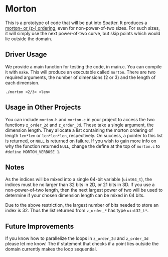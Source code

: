 # Morton
This is a prototype of code that will be put into Spatter. It produces a [morton- or (z-) ordering](https://en.wikipedia.org/wiki/Z-order_curve), even for non-power-of-two sizes. For such sizes, it will simply use the next power-of-two curve, but skip points which would lie outside the domain. 

## Driver Usage
We provide a main function for testing the code, in main.c. You can compile it with `make`. This will produce an executable called `morton`. There are two required arguments, the number of dimensions (2 or 3) and the length of each dimension. 
```
./morton <2/3> <len>
```

## Usage in Other Projects
You can include `morton.h` and `morton.c` in your project to access the two functions `z_order_2d` and `z_order_3d`. These take a single argument, the dimension length. They allocate a list containing the morton ordering of length `len*len` or `len*len*len`, respectively. On success, a pointer to this list is returned, or `NULL` is returned on failure. If you wish to gain more info on why the function returned `NULL`, change the define at the top of `morton.c` to `#define MORTON_VERBOSE 1`. 

## Notes
As the indices will be mixed into a single 64-bit variable (`uint64_t`), the indices must be no larger than 32 bits in 2D, or 21 bits in 3D. If you use a non-power-of-two length, then the next largest power of two will be used to determine if your chosen dimension length can be mixed in 64 bits. 

Due to the above restriction, the largest number of bits needed to store an index is 32. Thus the list returned from `z_order_*` has type `uint32_t*`.

## Future Improvements
If you know how to parallelize the loops in `z_order_2d` and `z_order_3d` please let me know! The if statement that checks if a point lies outside the domain currently makes the loop sequential. 
